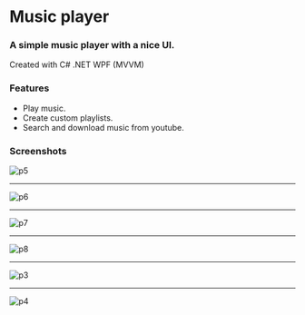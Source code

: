 # Music player

### A simple music player with a nice UI. ###

Created with C# .NET WPF (MVVM)

### Features ###
- Play music.
- Create custom playlists.
- Search and download music from youtube.

### Screenshots ###
![p5](https://user-images.githubusercontent.com/87533517/176471558-4287ff8e-884a-41de-9131-44a926f889b2.PNG)
***
![p6](https://user-images.githubusercontent.com/87533517/176471561-60f79df1-d9e0-4bca-9d66-180f36ae0d4b.PNG)
***
![p7](https://user-images.githubusercontent.com/87533517/176471564-10981dc8-6d48-45f4-b717-a6012521abbb.PNG)
***
![p8](https://user-images.githubusercontent.com/87533517/176471567-b39127ad-972c-4eb8-ae9a-dbf6a486c62c.PNG)
***
![p3](https://user-images.githubusercontent.com/87533517/176471551-38112592-5c3d-4582-ab60-00ea2c7ad8c7.PNG)
***
![p4](https://user-images.githubusercontent.com/87533517/176471554-eab387c6-c169-47c2-8256-36e6729bdd07.PNG)
